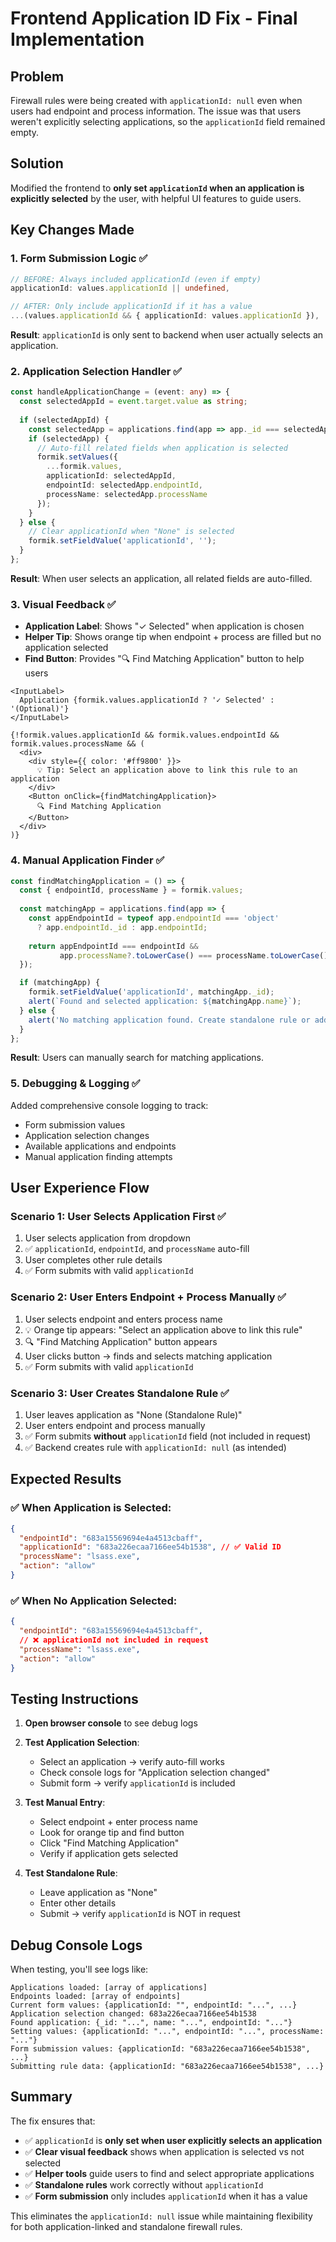 # Frontend Application ID Fix - Final Implementation

## Problem
Firewall rules were being created with `applicationId: null` even when users had endpoint and process information. The issue was that users weren't explicitly selecting applications, so the `applicationId` field remained empty.

## Solution
Modified the frontend to **only set `applicationId` when an application is explicitly selected** by the user, with helpful UI features to guide users.

## Key Changes Made

### 1. **Form Submission Logic** ✅
```typescript
// BEFORE: Always included applicationId (even if empty)
applicationId: values.applicationId || undefined,

// AFTER: Only include applicationId if it has a value
...(values.applicationId && { applicationId: values.applicationId }),
```

**Result**: `applicationId` is only sent to backend when user actually selects an application.

### 2. **Application Selection Handler** ✅
```typescript
const handleApplicationChange = (event: any) => {
  const selectedAppId = event.target.value as string;
  
  if (selectedAppId) {
    const selectedApp = applications.find(app => app._id === selectedAppId);
    if (selectedApp) {
      // Auto-fill related fields when application is selected
      formik.setValues({
        ...formik.values,
        applicationId: selectedAppId,
        endpointId: selectedApp.endpointId,
        processName: selectedApp.processName
      });
    }
  } else {
    // Clear applicationId when "None" is selected
    formik.setFieldValue('applicationId', '');
  }
};
```

**Result**: When user selects an application, all related fields are auto-filled.

### 3. **Visual Feedback** ✅
- **Application Label**: Shows "✓ Selected" when application is chosen
- **Helper Tip**: Shows orange tip when endpoint + process are filled but no application selected
- **Find Button**: Provides "🔍 Find Matching Application" button to help users

```tsx
<InputLabel>
  Application {formik.values.applicationId ? '✓ Selected' : '(Optional)'}
</InputLabel>

{!formik.values.applicationId && formik.values.endpointId && formik.values.processName && (
  <div>
    <div style={{ color: '#ff9800' }}>
      💡 Tip: Select an application above to link this rule to an application
    </div>
    <Button onClick={findMatchingApplication}>
      🔍 Find Matching Application
    </Button>
  </div>
)}
```

### 4. **Manual Application Finder** ✅
```typescript
const findMatchingApplication = () => {
  const { endpointId, processName } = formik.values;
  
  const matchingApp = applications.find(app => {
    const appEndpointId = typeof app.endpointId === 'object'
      ? app.endpointId._id : app.endpointId;
    
    return appEndpointId === endpointId && 
           app.processName?.toLowerCase() === processName.toLowerCase();
  });

  if (matchingApp) {
    formik.setFieldValue('applicationId', matchingApp._id);
    alert(`Found and selected application: ${matchingApp.name}`);
  } else {
    alert('No matching application found. Create standalone rule or add application first.');
  }
};
```

**Result**: Users can manually search for matching applications.

### 5. **Debugging & Logging** ✅
Added comprehensive console logging to track:
- Form submission values
- Application selection changes
- Available applications and endpoints
- Manual application finding attempts

## User Experience Flow

### Scenario 1: User Selects Application First ✅
1. User selects application from dropdown
2. ✅ `applicationId`, `endpointId`, and `processName` auto-fill
3. User completes other rule details
4. ✅ Form submits with valid `applicationId`

### Scenario 2: User Enters Endpoint + Process Manually ✅
1. User selects endpoint and enters process name
2. 💡 Orange tip appears: "Select an application above to link this rule"
3. 🔍 "Find Matching Application" button appears
4. User clicks button → finds and selects matching application
5. ✅ Form submits with valid `applicationId`

### Scenario 3: User Creates Standalone Rule ✅
1. User leaves application as "None (Standalone Rule)"
2. User enters endpoint and process manually
3. ✅ Form submits **without** `applicationId` field (not included in request)
4. ✅ Backend creates rule with `applicationId: null` (as intended)

## Expected Results

### ✅ **When Application is Selected**:
```json
{
  "endpointId": "683a15569694e4a4513cbaff",
  "applicationId": "683a226ecaa7166ee54b1538", // ✅ Valid ID
  "processName": "lsass.exe",
  "action": "allow"
}
```

### ✅ **When No Application Selected**:
```json
{
  "endpointId": "683a15569694e4a4513cbaff",
  // ❌ applicationId not included in request
  "processName": "lsass.exe", 
  "action": "allow"
}
```

## Testing Instructions

1. **Open browser console** to see debug logs
2. **Test Application Selection**:
   - Select an application → verify auto-fill works
   - Check console logs for "Application selection changed"
   - Submit form → verify `applicationId` is included

3. **Test Manual Entry**:
   - Select endpoint + enter process name
   - Look for orange tip and find button
   - Click "Find Matching Application"
   - Verify if application gets selected

4. **Test Standalone Rule**:
   - Leave application as "None"
   - Enter other details
   - Submit → verify `applicationId` is NOT in request

## Debug Console Logs

When testing, you'll see logs like:
```
Applications loaded: [array of applications]
Endpoints loaded: [array of endpoints]
Current form values: {applicationId: "", endpointId: "...", ...}
Application selection changed: 683a226ecaa7166ee54b1538
Found application: {_id: "...", name: "...", endpointId: "..."}
Setting values: {applicationId: "...", endpointId: "...", processName: "..."}
Form submission values: {applicationId: "683a226ecaa7166ee54b1538", ...}
Submitting rule data: {applicationId: "683a226ecaa7166ee54b1538", ...}
```

## Summary

The fix ensures that:
- ✅ `applicationId` is **only set when user explicitly selects an application**
- ✅ **Clear visual feedback** shows when application is selected vs not selected
- ✅ **Helper tools** guide users to find and select appropriate applications
- ✅ **Standalone rules** work correctly without `applicationId`
- ✅ **Form submission** only includes `applicationId` when it has a value

This eliminates the `applicationId: null` issue while maintaining flexibility for both application-linked and standalone firewall rules.
